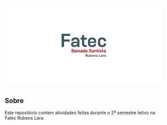 ![Fatec Rubens Lara](fatec-banner.png)

## Sobre
Este repositório contem atividades feitas durante o 2º semestre letivo na Fatec Rubens Lara.

